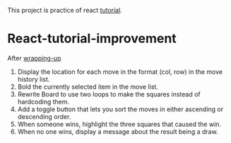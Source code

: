 This project is practice of react [tutorial](https://reactjs.org/tutorial/tutorial.html).

# React-tutorial-improvement

After [wrapping-up](https://reactjs.org/tutorial/tutorial.html#wrapping-up)

1. Display the location for each move in the format (col, row) in the move history list.
2. Bold the currently selected item in the move list.
3. Rewrite Board to use two loops to make the squares instead of hardcoding them.
4. Add a toggle button that lets you sort the moves in either ascending or descending order.
5. When someone wins, highlight the three squares that caused the win.
6. When no one wins, display a message about the result being a draw.
